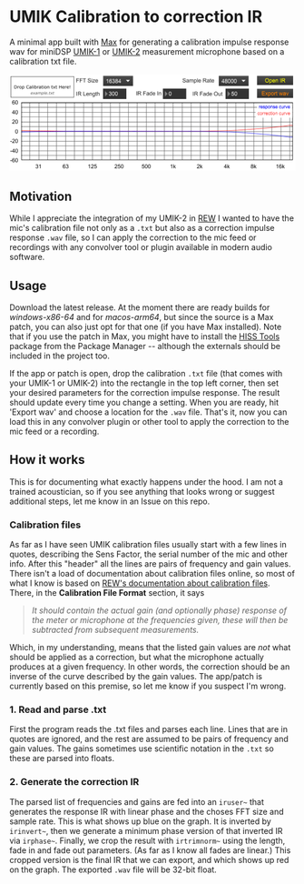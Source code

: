 # UMIK Calibration to correction IR
A minimal app built with [Max](https://cycling74.com/products/max) for generating a calibration impulse response wav for miniDSP [UMIK-1](https://www.minidsp.com/products/acoustic-measurement/umik-1) or [UMIK-2](https://www.minidsp.com/products/acoustic-measurement/umik-2) measurement microphone based on a calibration txt file.

![](https://github.com/balintlaczko/umik_calibration2ir/blob/main/ui_example_loaded.png)

## Motivation
While I appreciate the integration of my UMIK-2 in [REW](https://www.roomeqwizard.com/) I wanted to have the mic's calibration file not only as a `.txt` but also as a correction impulse response `.wav` file, so I can apply the correction to the mic feed or recordings with any convolver tool or plugin available in modern audio software.

## Usage
Download the latest release. At the moment there are ready builds for _windows-x86-64_ and for _macos-arm64_, but since the source is a Max patch, you can also just opt for that one (if you have Max installed). Note that if you use the patch in Max, you might have to install the [HISS Tools](https://www.thehiss.org/) package from the Package Manager -- although the externals should be included in the project too.

If the app or patch is open, drop the calibration `.txt` file (that comes with your UMIK-1 or UMIK-2) into the rectangle in the top left corner, then set your desired parameters for the correction impulse response. The result should update every time you change a setting. When you are ready, hit 'Export wav' and choose a location for the `.wav` file. That's it, now you can load this in any convolver plugin or other tool to apply the correction to the mic feed or a recording.

## How it works
This is for documenting what exactly happens under the hood. I am not a trained acoustician, so if you see anything that looks wrong or suggest additional steps, let me know in an Issue on this repo.

### Calibration files
As far as I have seen UMIK calibration files usually start with a few lines in quotes, describing the Sens Factor, the serial number of the mic and other info. After this "header" all the lines are pairs of frequency and gain values. There isn't a load of documentation about calibration files online, so most of what I know is based on [REW's documentation about calibration files](https://www.roomeqwizard.com/help/help_en-GB/html/calfiles.html). There, in the __Calibration File Format__ section, it says
> _It should contain the actual gain (and optionally phase) response of the meter or microphone at the frequencies given, these will then be subtracted from subsequent measurements._

Which, in my understanding, means that the listed gain values are _not_ what should be applied as a correction, but what the microphone actually produces at a given frequency. In other words, the correction should be an inverse of the curve described by the gain values. The app/patch is currently based on this premise, so let me know if you suspect I'm wrong.

### 1. Read and parse .txt

First the program reads the .txt files and parses each line. Lines that are in quotes are ignored, and the rest are assumed to be pairs of frequency and gain values. The gains sometimes use scientific notation in the `.txt` so these are parsed into floats.

### 2. Generate the correction IR

The parsed list of frequencies and gains are fed into an `iruser~` that generates the response IR with linear phase and the choses FFT size and sample rate. This is what shows up blue on the graph. It is inverted by `irinvert~`, then we generate a minimum phase version of that inverted IR via `irphase~`. Finally, we crop the result with `irtrimnorm~` using the length, fade in and fade out parameters. (As far as I know all fades are linear.) This cropped version is the final IR that we can export, and which shows up red on the graph. The exported `.wav` file will be 32-bit float.

